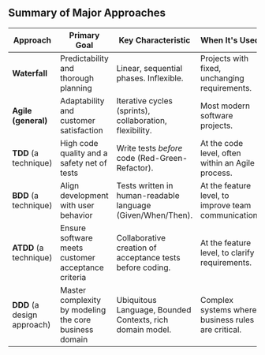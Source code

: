 ## Summary of Major Approaches

| Approach                 | Primary Goal                                        | Key Characteristic                                         | When It's Used                                     |
| ------------------------ | --------------------------------------------------- | ---------------------------------------------------------- | -------------------------------------------------- |
| **Waterfall**            | Predictability and thorough planning                | Linear, sequential phases. Inflexible.                     | Projects with fixed, unchanging requirements.      |
| **Agile (general)**      | Adaptability and customer satisfaction              | Iterative cycles (sprints), collaboration, flexibility.      | Most modern software projects.                     |
| **TDD** (a technique)    | High code quality and a safety net of tests         | Write tests *before* code (Red-Green-Refactor).          | At the code level, often within an Agile process.  |
| **BDD** (a technique)    | Align development with user behavior                | Tests written in human-readable language (Given/When/Then). | At the feature level, to improve team communication. |
| **ATDD** (a technique)   | Ensure software meets customer acceptance criteria  | Collaborative creation of acceptance tests before coding.  | At the feature level, to clarify requirements.     |
| **DDD** (a design approach) | Master complexity by modeling the core business domain | Ubiquitous Language, Bounded Contexts, rich domain model.    | Complex systems where business rules are critical. |